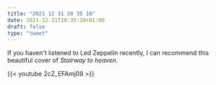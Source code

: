 ```yaml
---
title: "2021 12 31 20 35 18"
date: 2021-12-31T20:35:18+01:00
draft: false
type: "tweet"
---
```

If you haven't listened to Led Zeppelin recently, I can recommend this beautiful cover of _Stairway to heaven_.

{{< youtube 2cZ_EFAmj08 >}}

